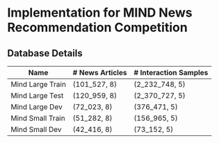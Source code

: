 

# Implementation for MIND News Recommendation Competition


## Database Details

| Name                 | # News Articles      |  # Interaction Samples |
|----------------------|----------------------|------------------------|
| Mind Large Train     | (101_527, 8)         | (2_232_748, 5)        |
| Mind Large Test      | (120_959, 8)         | (2_370_727, 5)        |
| Mind Large Dev       | (72_023, 8)          | (376_471, 5)          |
| Mind Small Train     | (51_282, 8)          | (156_965, 5)          |
| Mind Small Dev       | (42_416, 8)          | (73_152, 5)           |
